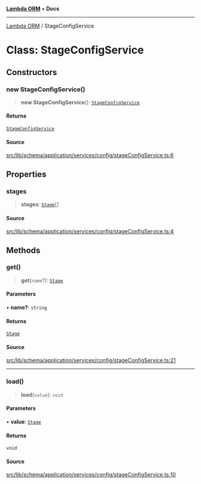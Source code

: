 [**Lambda ORM**](../README.md) • **Docs**

***

[Lambda ORM](../README.md) / StageConfigService

# Class: StageConfigService

## Constructors

### new StageConfigService()

> **new StageConfigService**(): [`StageConfigService`](StageConfigService.md)

#### Returns

[`StageConfigService`](StageConfigService.md)

#### Source

[src/lib/schema/application/services/config/stageConfigService.ts:6](https://github.com/lambda-orm/lambdaorm-base/blob/aa369ded9e7763a31678c0168646a8ee1291b500/src/lib/schema/application/services/config/stageConfigService.ts#L6)

## Properties

### stages

> **stages**: [`Stage`](../interfaces/Stage.md)[]

#### Source

[src/lib/schema/application/services/config/stageConfigService.ts:4](https://github.com/lambda-orm/lambdaorm-base/blob/aa369ded9e7763a31678c0168646a8ee1291b500/src/lib/schema/application/services/config/stageConfigService.ts#L4)

## Methods

### get()

> **get**(`name`?): [`Stage`](../interfaces/Stage.md)

#### Parameters

• **name?**: `string`

#### Returns

[`Stage`](../interfaces/Stage.md)

#### Source

[src/lib/schema/application/services/config/stageConfigService.ts:21](https://github.com/lambda-orm/lambdaorm-base/blob/aa369ded9e7763a31678c0168646a8ee1291b500/src/lib/schema/application/services/config/stageConfigService.ts#L21)

***

### load()

> **load**(`value`): `void`

#### Parameters

• **value**: [`Stage`](../interfaces/Stage.md)

#### Returns

`void`

#### Source

[src/lib/schema/application/services/config/stageConfigService.ts:10](https://github.com/lambda-orm/lambdaorm-base/blob/aa369ded9e7763a31678c0168646a8ee1291b500/src/lib/schema/application/services/config/stageConfigService.ts#L10)
